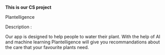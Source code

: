 **This is our CS project**

Plantelligence 

Description :

Our app is designed to help people to water their plant. With the help of AI and machine learning Plantelligence will give you recommandations about the care that your favourite plants need.


